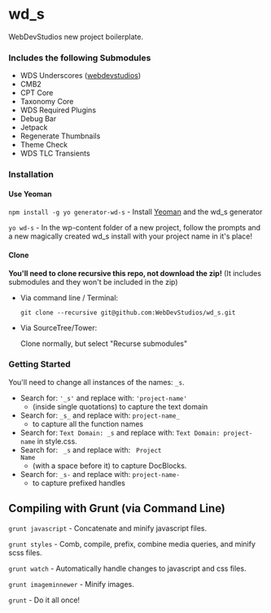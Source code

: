 wd_s
====

WebDevStudios new project boilerplate.

### Includes the following Submodules

* WDS Underscores ([webdevstudios](https://github.com/WebDevStudios/_s))
* CMB2
* CPT Core
* Taxonomy Core
* WDS Required Plugins
* Debug Bar
* Jetpack
* Regenerate Thumbnails
* Theme Check
* WDS TLC Transients

### Installation

#### Use Yeoman

`npm install -g yo generator-wd-s` - Install [Yeoman](http://yeoman.io/) and the wd_s generator

`yo wd-s` - In the wp-content folder of a new project, follow the prompts and a new magically created wd_s install with your project name in it's place!


#### Clone

**You'll need to clone recursive this repo, not download the zip!** (It includes submodules and they won't be included in the zip)

* Via command line / Terminal:

  `git clone --recursive git@github.com:WebDevStudios/wd_s.git`

* Via SourceTree/Tower:

  Clone normally, but select "Recurse submodules"

### Getting Started

You'll need to change all instances of the names: `_s`.

* Search for: `'_s'` and replace with: `'project-name'`
  * (inside single quotations) to capture the text domain
* Search for: `_s_` and replace with: `project-name_`
  * to capture all the function names
* Search for: `Text Domain: _s` and replace with: `Text Domain: project-name` in style.css.
* Search for: <code>&nbsp;_s</code> and replace with: <code>&nbsp;Project Name</code>
   * (with a space before it) to capture DocBlocks.
* Search for: `_s-` and replace with: `project-name-`
  * to capture prefixed handles

Compiling with Grunt (via Command Line)
----

`grunt javascript` - Concatenate and minify javascript files.

`grunt styles` - Comb, compile, prefix, combine media queries, and minify scss files.

`grunt watch` - Automatically handle changes to javascript and css files.

`grunt imageminnewer` - Minify images.

`grunt` - Do it all once!
